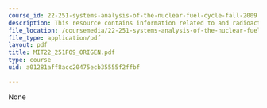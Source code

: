 ```yaml
---
course_id: 22-251-systems-analysis-of-the-nuclear-fuel-cycle-fall-2009
description: This resource contains information related to and radioactive decay computer.
file_location: /coursemedia/22-251-systems-analysis-of-the-nuclear-fuel-cycle-fall-2009/a01281aff8acc20475ecb35555f2ffbf_MIT22_251F09_ORIGEN.pdf
file_type: application/pdf
layout: pdf
title: MIT22_251F09_ORIGEN.pdf
type: course
uid: a01281aff8acc20475ecb35555f2ffbf

---
```

None